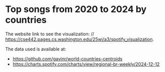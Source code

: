 # Top songs from 2020 to 2024  by countries

The website link to see the visualization: 
// https://cse442.pages.cs.washington.edu/25wi/a3/spotify_visualization.

The data used is available at:
- https://github.com/gavinr/world-countries-centroids
- https://charts.spotify.com/charts/view/regional-br-weekly/2024-12-12
